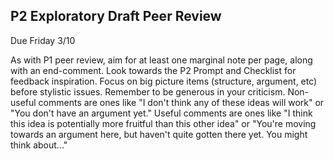 ## P2 Exploratory Draft Peer Review
Due Friday 3/10

As with P1 peer review, aim for at least one marginal note per page, along with an end-comment. Look towards the P2 Prompt and Checklist for feedback inspiration. Focus on big picture items (structure, argument, etc) before stylistic issues. Remember to be generous in your criticism. Non-useful comments are ones like "I don't think any of these ideas will work" or "You don't have an argument yet." Useful comments are ones like "I think this idea is potentially more fruitful than this other idea" or "You're moving towards an argument here, but haven't quite gotten there yet. You might think about..."
